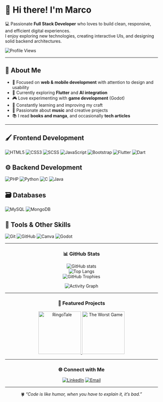 # 👋 Hi there! I'm Marco  

💻 Passionate **Full Stack Developer** who loves to build clean, responsive, and efficient digital experiences.  
I enjoy exploring new technologies, creating interactive UIs, and designing solid backend architectures.  

![Profile Views](https://komarev.com/ghpvc/?username=Syire&color=blueviolet&style=flat-square)

---

## 🧠 About Me  
- 🎯 Focused on **web & mobile development** with attention to design and usability  
- 🚀 Currently exploring **Flutter** and **AI integration**  
- 🎮 Love experimenting with **game development** (Godot)  
- 🌱 Constantly learning and improving my craft  
- 🎵 Passionate about **music** and creative projects  
- 📚 I read **books and manga**, and occasionally **tech articles**

---

## 🖌️ Frontend Development  
![HTML5](https://img.shields.io/badge/HTML5-%23E34F26.svg?style=for-the-badge&logo=html5&logoColor=white)
![CSS3](https://img.shields.io/badge/CSS3-%231572B6.svg?style=for-the-badge&logo=css3&logoColor=white)
![SCSS](https://img.shields.io/badge/SCSS-%23CC6699.svg?style=for-the-badge&logo=sass&logoColor=white)
![JavaScript](https://img.shields.io/badge/JavaScript-%23323330.svg?style=for-the-badge&logo=javascript&logoColor=%23F7DF1E)
![Bootstrap](https://img.shields.io/badge/Bootstrap-563D7C.svg?style=for-the-badge&logo=bootstrap&logoColor=white)
![Flutter](https://img.shields.io/badge/Flutter-%2302569B.svg?style=for-the-badge&logo=flutter&logoColor=white)
![Dart](https://img.shields.io/badge/Dart-%230175C2.svg?style=for-the-badge&logo=dart&logoColor=white)

## ⚙️ Backend Development  
![PHP](https://img.shields.io/badge/PHP-%23777BB4.svg?style=for-the-badge&logo=php&logoColor=white)
![Python](https://img.shields.io/badge/Python-3670A0?style=for-the-badge&logo=python&logoColor=ffdd54)
![C](https://img.shields.io/badge/C-00599C?style=for-the-badge&logo=c&logoColor=white)
![Java](https://img.shields.io/badge/Java-%23ED8B00.svg?style=for-the-badge&logo=openjdk&logoColor=white)

## 🗃️ Databases  
![MySQL](https://img.shields.io/badge/MySQL-%2300f.svg?style=for-the-badge&logo=mysql&logoColor=white)
![MongoDB](https://img.shields.io/badge/MongoDB-%2347A248.svg?style=for-the-badge&logo=mongodb&logoColor=white)

## 🧰 Tools & Other Skills  
![Git](https://img.shields.io/badge/Git-%23F05033.svg?style=for-the-badge&logo=git&logoColor=white)
![GitHub](https://img.shields.io/badge/GitHub-%23181717.svg?style=for-the-badge&logo=github&logoColor=white)
![Canva](https://img.shields.io/badge/Canva-%2300C4CC.svg?style=for-the-badge&logo=Canva&logoColor=white)
![Godot](https://img.shields.io/badge/Godot%20Engine-478CBF.svg?style=for-the-badge&logo=godotengine&logoColor=white)

---

<div align="center">

### 📊 GitHub Stats  

![GitHub stats](https://github-readme-stats.vercel.app/api?username=Syire&show_icons=true&theme=transparent&hide_border=true)  
![Top Langs](https://github-readme-stats.vercel.app/api/top-langs/?username=Syire&layout=compact&theme=transparent&hide_border=true)  
![GitHub Trophies](https://github-profile-trophy.vercel.app/?username=Syire&theme=algolia&no-bg=true&no-frame=true&margin-w=8)

![Activity Graph](https://github-readme-activity-graph.vercel.app/graph?username=Syire&theme=github-compact&hide_border=true)

---

### 🚀 Featured Projects  
<div align="center">
  <a href="https://github.com/Syire/RingoTale">
    <img src="https://github-readme-stats.vercel.app/api/pin/?username=Syire&repo=RingoTale&theme=transparent&hide_border=true" alt="RingoTale" height="140" />
  </a>
  <a href="https://github.com/Syire/The-Worst-Game-">
    <img src="https://github-readme-stats.vercel.app/api/pin/?username=Syire&repo=The-Worst-Game-&theme=transparent&hide_border=true" alt="The Worst Game" height="140" />
  </a>
</div>

---

### 🌐 Connect with Me  
[![LinkedIn](https://img.shields.io/badge/LinkedIn-%230077B5.svg?style=for-the-badge&logo=linkedin&logoColor=white)](https://www.linkedin.com/in/marco-gurrata?utm_source=share&utm_campaign=share_via&utm_content=profile&utm_medium=android_app)
[![Email](https://img.shields.io/badge/Email-%23EA4335.svg?style=for-the-badge&logo=gmail&logoColor=white)](mailto:gurr[dot]mar25[at]gmail[dot]com)

---

🍀 <em>“Code is like humor, when you have to explain it, it’s bad.”
</em>

</div>
